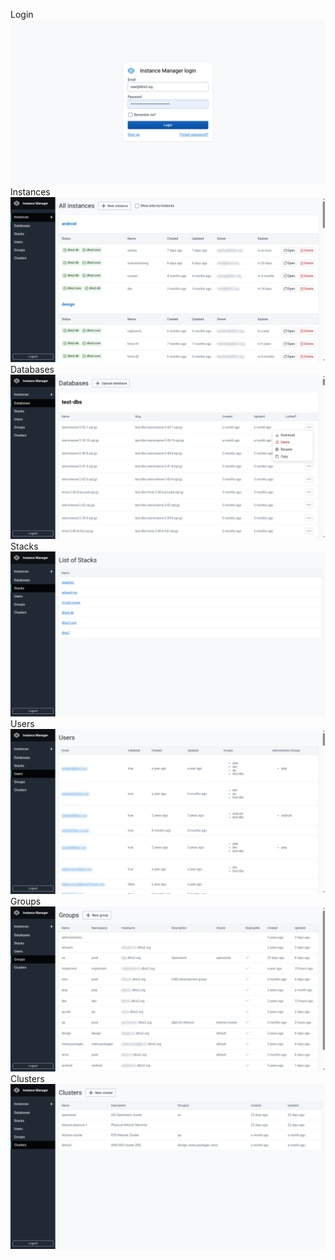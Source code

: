 Login
![Login](./1%20-%20Login.png "Login")
Instances
![Instances](./2%20-%20Instances.png "Instances")
Databases
![Databases](./3%20-%20Databases.png "Databases")
Stacks
![Stacks](./4%20-%20Stacks.png "Stacks")
Users
![Users](./5%20-%20Users.png "Users")
Groups
![Groups](./6%20-%20Groups.png "Groups")
Clusters
![Clusters](./7%20-%20Clusters.png "Clusters")
